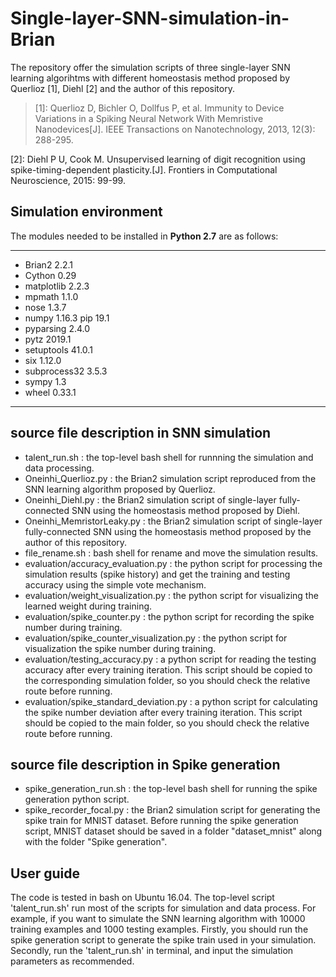 # Single-layer-SNN-simulation-in-Brian
The repository offer the simulation scripts of three single-layer SNN learning algorihtms with different homeostasis method proposed by Querlioz [1], Diehl [2] and the author of this repository.

>[1]: Querlioz D, Bichler O, Dollfus P, et al. Immunity to Device Variations in a Spiking Neural Network With Memristive Nanodevices[J]. IEEE Transactions on Nanotechnology, 2013, 12(3): 288-295.

[2]: Diehl P U, Cook M. Unsupervised learning of digit recognition using spike-timing-dependent plasticity.[J]. Frontiers in Computational Neuroscience, 2015: 99-99.
## Simulation environment
The modules needed to be installed in **Python 2.7** are as follows:
*********************
- Brian2 2.2.1
- Cython 0.29
- matplotlib 2.2.3
- mpmath 1.1.0
- nose 1.3.7
- numpy 1.16.3 pip 19.1
- pyparsing 2.4.0
- pytz 2019.1 
- setuptools 41.0.1 
- six 1.12.0 
- subprocess32 3.5.3
- sympy 1.3
- wheel 0.33.1
*******************
## source file description in SNN simulation
- talent_run.sh : the top-level bash shell for runnning the simulation and data processing.
- Oneinhi_Querlioz.py : the Brian2 simulation script reproduced from the SNN learning algorithm proposed by Querlioz.
- Oneinhi_Diehl.py : the Brian2 simulation script of single-layer fully-connected SNN using the homeostasis method proposed by Diehl.
- Oneinhi_MemristorLeaky.py : the Brian2 simulation script of single-layer fully-connected SNN using the homeostasis method proposed by the author of this repository.
- file_rename.sh : bash shell for rename and move the simulation results.
- evaluation/accuracy_evaluation.py : the python script for processing the simulation results (spike history) and get the training and testing accuracy using the simple vote mechanism.
- evaluation/weight_visualization.py : the python script for visualizing the learned weight during training.
- evaluation/spike_counter.py : the python script for recording the spike number during training.
- evaluation/spike_counter_visualization.py : the python script for visualization the spike number during training.
- evaluation/testing_accuracy.py : a python script for reading the testing accuracy after every training iteration. This script should be copied to the corresponding simulation folder, so you should check the relative route before running.
- evaluation/spike_standard_deviation.py : a python script for calculating the spike number deviation after every training iteration. This script should be copied to the main folder, so you should check the relative route before running.
## source file description in Spike generation
- spike_generation_run.sh : the top-level bash shell for running the spike generation python script.
- spike_recorder_focal.py : the Brian2 simulation script for generating the spike train for MNIST dataset.
Before running the spike generation script, MNIST dataset should be saved in a folder "dataset_mnist" along with the folder "Spike generation".
## User guide
The code is tested in bash on Ubuntu 16.04. The top-level script 'talent_run.sh' run most of the scripts for simulation and data process.
For example, if you want to simulate the SNN learning algorithm with 10000 training examples and 1000 testing examples. Firstly, you should run the spike generation script to generate the spike train used in your simulation.
Secondly, run the 'talent_run.sh' in terminal, and input the simulation parameters as recommended.
